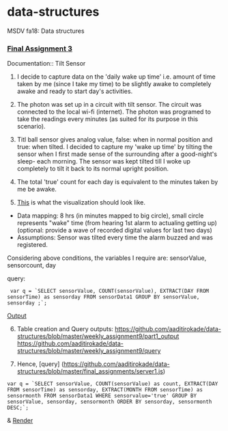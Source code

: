 # data-structures
MSDV fa18: Data structures

### [Final Assignment 3](https://github.com/visualizedata/data-structures/tree/master/assignments/final_assignment_01) 
Documentation:: Tilt Sensor

1. I decide to capture data on the 'daily wake up time' i.e. amount of time taken by me (since I take my time) to be slightly awake to completely awake and ready to start day's activities.

2. The photon was set up in a circuit with tilt sensor. The circuit was connected to the local wi-fi (internet).
The photon was programed to take the readings every minutes (as suited for its purpose in this scenario).

3. Titl ball sensor gives analog value, false: when in normal position and true: when tilted. I decided to capture my 'wake up time' by tilting the sensor when I first made sense of the surrounding after a good-night's sleep- each morning. The sensor was kept tilted till I woke up completely to tilt it back to its normal upright position.

4. The total 'true' count for each day is equivalent to the minutes taken by me be awake.

5. [This](https://github.com/aaditirokade/data-structures/blob/master/weekly_assignment11/UIconceptSensor.png) is what the visualization should look like. 
- Data mapping: 8 hrs (in minutes mapped to big circle), small circle represents "wake" time (from hearing 1st alarm to actualing getting up)
  (optional: provide a wave of recorded digital values for last two days)
- Assumptions: Sensor was tilted every time the alarm buzzed and was registered.

Considering above conditions, the variables I require are: 
sensorValue, sensorcount, day

query:

``` var q = `SELECT sensorValue, COUNT(sensorValue), EXTRACT(DAY FROM sensorTime) as sensorday
                      FROM sensorData1
                      GROUP BY sensorValue, sensorday ;`;```
                      
[Output](https://github.com/aaditirokade/data-structures/blob/master/weekly_assignment10/output/http:localhost:8080:sensor.pdf)

6. Table creation and Query outputs:
https://github.com/aaditirokade/data-structures/blob/master/weekly_assignment9/part1_output
https://github.com/aaditirokade/data-structures/blob/master/weekly_assignment9/query


7. Hence, 
[query] (https://github.com/aaditirokade/data-structures/blob/master/final_assignments/server1.js)

```var q = `SELECT sensorValue, COUNT(sensorValue) as count, EXTRACT(DAY FROM sensorTime) as sensorday, EXTRACT(MONTH FROM sensorTime) as sensormonth
                    FROM sensorData1 WHERE sensorvalue='true'
                    GROUP BY sensorValue, sensorday, sensormonth
                    ORDER BY sensorday, sensormonth DESC;`; ```

&
[Render](https://htmlpreview.github.io/?https://github.com/aaditirokade/data-structures/blob/master/final_assignments/public/index.html)
